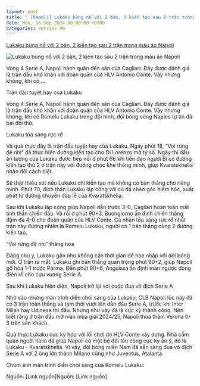 ```yaml
---
layout: post
title: " [Napoli] Lukaku bùng nổ với 2 bàn, 2 kiến tạo sau 2 trận trong màu áo Napoli"
date: Mon, 16 Sep 2024 00:00:00 +0700
categories: entries VN
---
```

[Lukaku bùng nổ với 2 bàn, 2 kiến tạo sau 2 trận trong màu áo Napoli](https://www.24h.com.vn/bong-da/lukaku-bung-no-voi-2-ban-2-kien-tao-sau-2-tran-trong-mau-ao-napoli-c48a1602907.html)

![Lukaku bùng nổ với 2 bàn, 2 kiến tạo sau 2 trận trong màu áo Napoli](https://cdn.24h.com.vn/upload/3-2024/images/2024-09-16/lu6-740-1200-copy-1726427834-206-width1200height628-watermark.jpg)

Vòng 4 Serie A, Napoli hành quân đến sân của Cagliari. Đây được đánh giá là trận đấu khó khăn với đoàn quân của HLV Antonio Conte. Vậy nhưng không, khi có ...

Trận đấu tuyệt hay của Lukaku

Vòng 4 Serie A, Napoli hành quân đến sân của Cagliari. Đây được đánh giá là trận đấu khó khăn với đoàn quân của HLV Antonio Conte. Vậy nhưng không, khi có Romelu Lukaku trong đội hình, đội bóng vùng Naples tự tin đả bại đối thủ.

Lukaku tỏa sáng rực rỡ

Và quả thực đây là trận đấu tuyệt hay của Lukaku. Ngay phút 18, “Voi rừng đệ nhị” đã thực hiện đường kiến tạo cho Di Lorenzo mở tỷ số. Ngày thi đấu ấn tượng của Lukaku được tiếp nối ở phút 66 khi tiền đạo người Bỉ có đường kiến tạo thứ 2 ở trận này với đường chọc khe thông minh, giúp Kvaratskhelia nhân đôi cách biệt.

Sẽ thật thiếu sót nếu Lukaku chỉ kiến tạo mà không có bàn thắng cho riêng mình. Phút 70, đích thân Lukaku lập công với cú đá chéo góc hiểm hóc, xuất phát từ đường chuyền đáp lễ của Kvaratskhelia.

Sau khi Lukaku lập công giúp Napoli dẫn trước 3-0, Cagliari hoàn toàn mất tinh thần chiến đấu. Và rồi ở phút 90+3, Buongiorno ấn định chiến thắng đậm đà 4-0 cho đoàn quân của HLV Conte. Cá nhân tỏa sáng rực rỡ nhất trận này đương nhiên là Romelu Lukaku, người có 1 bàn thắng cùng 2 đường kiến tạo.

“Voi rừng đệ nhị” thăng hoa

Đáng chú ý, Lukaku gần như không cần thời gian để hòa nhập với đội bóng mới. Ở trận ra mắt, Lukaku ghi bàn thắng quan trọng phút 90+2, giúp Napoli gỡ hòa 1-1 trước Parma. Đến phút 90+6, Anguissa ấn định màn ngược dòng điên rồ cho cựu vương Serie A.

Sau khi Lukaku hiện diện, Napoli trở lại với cuộc đua vô địch Serie A

Nhờ vào những màn trình diễn chói sáng của Lukaku, CLB Napoli lúc này đã có 3 trận toàn thắng và tạm thời vượt lên dẫn đầu Serie A, trước khi Inter Milan hay Udinese thi đấu. Nhưng như vậy đã là cực kỳ thành công. Nên biết rằng ở trận đấu mở màn mùa giải 2024/25, Napoli thua thảm Verona 0-3 trên sân khách.

Quả thực Lukaku cực kỳ hợp với lối chơi do HLV Conte xây dựng. Nhà cầm quân người Italia đã giúp Napoli có một bộ đôi tấn công cực kỳ ăn ý, đó là Lukaku - Kvaratskhelia. Vì vậy, đội bóng miền Nam đã sẵn sàng đua vô địch Serie A với 2 ông lớn thành Milano cũng như Juventus, Atalanta.

Chùm ảnh màn trình diễn chói sáng của Romelu Lukaku:

Nguồn: [Link nguồn]Nguồn: [Link nguồn]

